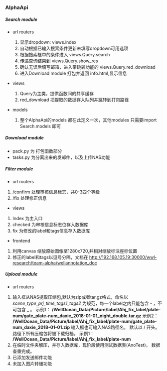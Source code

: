 ### AlphaApi 

##### *Search module*
- url routers
    1. 显示dropdown: views.index
    2. 自动根据已输入搜索条件更新未填写dropdown可用选项
    3. 根据搜索框中的条件进入 views.Query.search
    4. 传递查询结果到 views.Query.show_res
    5. 确认无误后填写邮箱，进入带跳转功能的 views.Query.red_download
    6. 进入Download module 打包并返回 info.html,显示信息

- views
    1. Query为主类，提供函数间的共享缓存
    2. red_download 把提取的数据存入队列并跳转到打包路径

- models
    1. 整个AlphaApi的models 都在此定义一次，其他modules 只需要import Search.models 即可

##### *Download module*
- pack.py 为 打包函数部分
- tasks.py 为分离出来的发邮件，以及上传NAS功能


##### *Filter module*
- url routers 
1. /confirm 处理审核信息标志，共0-3四个等级
2. /fix 处理修正信息

- views
1. Index 为主入口
2. checked 为审核信息标志位存入数据库
3. fix 为修改的label和tags信息存入数据库

- frontend
1. 利用canvas 缩放原始图像至1280x720,并相对缩放标注座标位置
2. 修正的label和tags以逗号分隔，文档在 http://192.168.105.19:30000/wwl-research/team-alpha/wellannotation_doc

##### *Upload module*
- url routers
1. 输入框从NAS提取压缩包,默认为zip或者tar.gz格式，命名以 *scene_type_prj_time_tags1_tags2* 为规范，每一个label之内只能包含 - ，不可包含 _ 。 示例1： **/WellOcean_Data/Picture/label/Ahj_fix_label/plate-num/gate_plate-num_daxie_2018-01-01_night_double.tar.gz**
示例2： **/WellOcean_Data/Picture/label/Ahj_fix_label/plate-num/gate_plate-num_daxie_2018-01-01.zip**
   输入框也可输入NAS路径名， 默认以 / 开头。 路径下所有压缩包将被下载归档。
示例1： **/WellOcean_Data/Picture/label/Ahj_fix_label/plate-num**
2. 在临时文件夹解压，并存入数据库，现阶段使用测试数据表(AnoTest)， 数据查重完成。
3. 已添加发送邮件功能
4. 未加入图片转储功能
